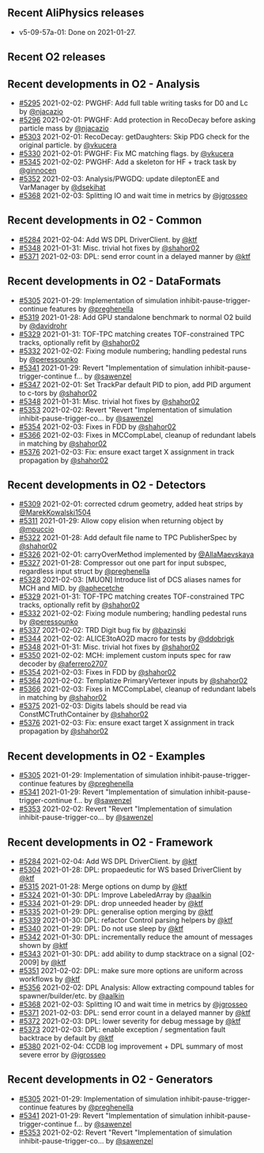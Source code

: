 ## Recent AliPhysics releases
- v5-09-57a-01: Done on 2021-01-27.
## Recent O2 releases
## Recent developments in O2 - Analysis
- [#5295](https://github.com/AliceO2Group/AliceO2/pull/5295) 2021-02-02: PWGHF: Add full table writing tasks for D0 and Lc by [@njacazio](https://github.com/njacazio)
- [#5296](https://github.com/AliceO2Group/AliceO2/pull/5296) 2021-02-01: PWGHF: Add protection in RecoDecay before asking particle mass by [@njacazio](https://github.com/njacazio)
- [#5303](https://github.com/AliceO2Group/AliceO2/pull/5303) 2021-02-01: RecoDecay: getDaughters: Skip PDG check for the original particle. by [@vkucera](https://github.com/vkucera)
- [#5330](https://github.com/AliceO2Group/AliceO2/pull/5330) 2021-02-01: PWGHF: Fix MC matching flags. by [@vkucera](https://github.com/vkucera)
- [#5345](https://github.com/AliceO2Group/AliceO2/pull/5345) 2021-02-02: PWGHF: Add a skeleton for HF + track task by [@ginnocen](https://github.com/ginnocen)
- [#5352](https://github.com/AliceO2Group/AliceO2/pull/5352) 2021-02-03: Analysis/PWGDQ: update dileptonEE and VarManager by [@dsekihat](https://github.com/dsekihat)
- [#5368](https://github.com/AliceO2Group/AliceO2/pull/5368) 2021-02-03: Splitting IO and wait time in metrics by [@jgrosseo](https://github.com/jgrosseo)
## Recent developments in O2 - Common
- [#5284](https://github.com/AliceO2Group/AliceO2/pull/5284) 2021-02-04: Add WS DPL DriverClient. by [@ktf](https://github.com/ktf)
- [#5348](https://github.com/AliceO2Group/AliceO2/pull/5348) 2021-01-31: Misc. trivial hot fixes by [@shahor02](https://github.com/shahor02)
- [#5371](https://github.com/AliceO2Group/AliceO2/pull/5371) 2021-02-03: DPL: send error count in a delayed manner by [@ktf](https://github.com/ktf)
## Recent developments in O2 - DataFormats
- [#5305](https://github.com/AliceO2Group/AliceO2/pull/5305) 2021-01-29: Implementation of simulation inhibit-pause-trigger-continue features by [@preghenella](https://github.com/preghenella)
- [#5319](https://github.com/AliceO2Group/AliceO2/pull/5319) 2021-01-28: Add GPU standalone benchmark to normal O2 build by [@davidrohr](https://github.com/davidrohr)
- [#5329](https://github.com/AliceO2Group/AliceO2/pull/5329) 2021-01-31: TOF-TPC matching creates TOF-constrained TPC tracks, optionally refit  by [@shahor02](https://github.com/shahor02)
- [#5332](https://github.com/AliceO2Group/AliceO2/pull/5332) 2021-02-02: Fixing module numbering; handling pedestal runs by [@peressounko](https://github.com/peressounko)
- [#5341](https://github.com/AliceO2Group/AliceO2/pull/5341) 2021-01-29: Revert "Implementation of simulation inhibit-pause-trigger-continue f… by [@sawenzel](https://github.com/sawenzel)
- [#5347](https://github.com/AliceO2Group/AliceO2/pull/5347) 2021-02-01: Set TrackPar default PID to pion, add PID argument to c-tors by [@shahor02](https://github.com/shahor02)
- [#5348](https://github.com/AliceO2Group/AliceO2/pull/5348) 2021-01-31: Misc. trivial hot fixes by [@shahor02](https://github.com/shahor02)
- [#5353](https://github.com/AliceO2Group/AliceO2/pull/5353) 2021-02-02: Revert "Revert "Implementation of simulation inhibit-pause-trigger-co… by [@sawenzel](https://github.com/sawenzel)
- [#5354](https://github.com/AliceO2Group/AliceO2/pull/5354) 2021-02-03: Fixes in FDD  by [@shahor02](https://github.com/shahor02)
- [#5366](https://github.com/AliceO2Group/AliceO2/pull/5366) 2021-02-03: Fixes in MCCompLabel, cleanup of redundant labels in matching by [@shahor02](https://github.com/shahor02)
- [#5376](https://github.com/AliceO2Group/AliceO2/pull/5376) 2021-02-03: Fix: ensure exact target X assignment in track propagation by [@shahor02](https://github.com/shahor02)
## Recent developments in O2 - Detectors
- [#5309](https://github.com/AliceO2Group/AliceO2/pull/5309) 2021-02-01: corrected cdrum geometry, added heat strips by [@MarekKowalski1504](https://github.com/MarekKowalski1504)
- [#5311](https://github.com/AliceO2Group/AliceO2/pull/5311) 2021-01-29: Allow copy elision when returning object by [@mpuccio](https://github.com/mpuccio)
- [#5322](https://github.com/AliceO2Group/AliceO2/pull/5322) 2021-01-28: Add default file name to TPC PublisherSpec by [@shahor02](https://github.com/shahor02)
- [#5326](https://github.com/AliceO2Group/AliceO2/pull/5326) 2021-02-01: carryOverMethod implemented by [@AllaMaevskaya](https://github.com/AllaMaevskaya)
- [#5327](https://github.com/AliceO2Group/AliceO2/pull/5327) 2021-01-28: Compressor out one part for input subspec, regardless input struct by [@preghenella](https://github.com/preghenella)
- [#5328](https://github.com/AliceO2Group/AliceO2/pull/5328) 2021-02-03: [MUON] Introduce list of DCS aliases names for MCH and MID. by [@aphecetche](https://github.com/aphecetche)
- [#5329](https://github.com/AliceO2Group/AliceO2/pull/5329) 2021-01-31: TOF-TPC matching creates TOF-constrained TPC tracks, optionally refit  by [@shahor02](https://github.com/shahor02)
- [#5332](https://github.com/AliceO2Group/AliceO2/pull/5332) 2021-02-02: Fixing module numbering; handling pedestal runs by [@peressounko](https://github.com/peressounko)
- [#5337](https://github.com/AliceO2Group/AliceO2/pull/5337) 2021-02-02: TRD Digit bug fix by [@bazinski](https://github.com/bazinski)
- [#5344](https://github.com/AliceO2Group/AliceO2/pull/5344) 2021-02-02: ALICE3toAO2D macro for tests by [@ddobrigk](https://github.com/ddobrigk)
- [#5348](https://github.com/AliceO2Group/AliceO2/pull/5348) 2021-01-31: Misc. trivial hot fixes by [@shahor02](https://github.com/shahor02)
- [#5350](https://github.com/AliceO2Group/AliceO2/pull/5350) 2021-02-02: MCH: implement custom inputs spec for raw decoder by [@aferrero2707](https://github.com/aferrero2707)
- [#5354](https://github.com/AliceO2Group/AliceO2/pull/5354) 2021-02-03: Fixes in FDD  by [@shahor02](https://github.com/shahor02)
- [#5364](https://github.com/AliceO2Group/AliceO2/pull/5364) 2021-02-02: Templatize PrimaryVertexer inputs by [@shahor02](https://github.com/shahor02)
- [#5366](https://github.com/AliceO2Group/AliceO2/pull/5366) 2021-02-03: Fixes in MCCompLabel, cleanup of redundant labels in matching by [@shahor02](https://github.com/shahor02)
- [#5375](https://github.com/AliceO2Group/AliceO2/pull/5375) 2021-02-03: Digits labels should be read via ConstMCTruthContainer by [@shahor02](https://github.com/shahor02)
- [#5376](https://github.com/AliceO2Group/AliceO2/pull/5376) 2021-02-03: Fix: ensure exact target X assignment in track propagation by [@shahor02](https://github.com/shahor02)
## Recent developments in O2 - Examples
- [#5305](https://github.com/AliceO2Group/AliceO2/pull/5305) 2021-01-29: Implementation of simulation inhibit-pause-trigger-continue features by [@preghenella](https://github.com/preghenella)
- [#5341](https://github.com/AliceO2Group/AliceO2/pull/5341) 2021-01-29: Revert "Implementation of simulation inhibit-pause-trigger-continue f… by [@sawenzel](https://github.com/sawenzel)
- [#5353](https://github.com/AliceO2Group/AliceO2/pull/5353) 2021-02-02: Revert "Revert "Implementation of simulation inhibit-pause-trigger-co… by [@sawenzel](https://github.com/sawenzel)
## Recent developments in O2 - Framework
- [#5284](https://github.com/AliceO2Group/AliceO2/pull/5284) 2021-02-04: Add WS DPL DriverClient. by [@ktf](https://github.com/ktf)
- [#5304](https://github.com/AliceO2Group/AliceO2/pull/5304) 2021-01-28: DPL: propaedeutic for WS based DriverClient by [@ktf](https://github.com/ktf)
- [#5315](https://github.com/AliceO2Group/AliceO2/pull/5315) 2021-01-28: Merge options on dump by [@ktf](https://github.com/ktf)
- [#5324](https://github.com/AliceO2Group/AliceO2/pull/5324) 2021-01-30: DPL: Improve LabeledArray by [@aalkin](https://github.com/aalkin)
- [#5334](https://github.com/AliceO2Group/AliceO2/pull/5334) 2021-01-29: DPL: drop unneeded header by [@ktf](https://github.com/ktf)
- [#5335](https://github.com/AliceO2Group/AliceO2/pull/5335) 2021-01-29: DPL: generalise option merging by [@ktf](https://github.com/ktf)
- [#5339](https://github.com/AliceO2Group/AliceO2/pull/5339) 2021-01-30: DPL: refactor Control parsing helpers by [@ktf](https://github.com/ktf)
- [#5340](https://github.com/AliceO2Group/AliceO2/pull/5340) 2021-01-29: DPL: Do not use sleep by [@ktf](https://github.com/ktf)
- [#5342](https://github.com/AliceO2Group/AliceO2/pull/5342) 2021-01-30: DPL: incrementally reduce the amount of messages shown by [@ktf](https://github.com/ktf)
- [#5343](https://github.com/AliceO2Group/AliceO2/pull/5343) 2021-01-30: DPL: add ability to dump stacktrace on a signal [O2-2009] by [@ktf](https://github.com/ktf)
- [#5351](https://github.com/AliceO2Group/AliceO2/pull/5351) 2021-02-02: DPL: make sure more options are uniform across workflows by [@ktf](https://github.com/ktf)
- [#5356](https://github.com/AliceO2Group/AliceO2/pull/5356) 2021-02-02: DPL Analysis: Allow extracting compound tables for spawner/builder/etc. by [@aalkin](https://github.com/aalkin)
- [#5368](https://github.com/AliceO2Group/AliceO2/pull/5368) 2021-02-03: Splitting IO and wait time in metrics by [@jgrosseo](https://github.com/jgrosseo)
- [#5371](https://github.com/AliceO2Group/AliceO2/pull/5371) 2021-02-03: DPL: send error count in a delayed manner by [@ktf](https://github.com/ktf)
- [#5372](https://github.com/AliceO2Group/AliceO2/pull/5372) 2021-02-03: DPL: lower severity for debug message by [@ktf](https://github.com/ktf)
- [#5373](https://github.com/AliceO2Group/AliceO2/pull/5373) 2021-02-03: DPL: enable exception / segmentation fault backtrace by default by [@ktf](https://github.com/ktf)
- [#5380](https://github.com/AliceO2Group/AliceO2/pull/5380) 2021-02-04: CCDB log improvement + DPL summary of most severe error by [@jgrosseo](https://github.com/jgrosseo)
## Recent developments in O2 - Generators
- [#5305](https://github.com/AliceO2Group/AliceO2/pull/5305) 2021-01-29: Implementation of simulation inhibit-pause-trigger-continue features by [@preghenella](https://github.com/preghenella)
- [#5341](https://github.com/AliceO2Group/AliceO2/pull/5341) 2021-01-29: Revert "Implementation of simulation inhibit-pause-trigger-continue f… by [@sawenzel](https://github.com/sawenzel)
- [#5353](https://github.com/AliceO2Group/AliceO2/pull/5353) 2021-02-02: Revert "Revert "Implementation of simulation inhibit-pause-trigger-co… by [@sawenzel](https://github.com/sawenzel)
